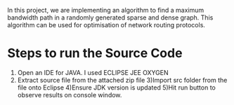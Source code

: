 In this project, we are implementing an algorithm to find a maximum bandwidth path in a randomly generated sparse and dense graph. This algorithm can be used for optimisation of network routing protocols.

Steps to run the Source Code
===============================
1) Open an IDE for JAVA. I used ECLIPSE JEE OXYGEN
2) Extract source file from the attached zip file
3)Import src folder from the file onto Eclipse
4)Ensure JDK version is updated
5)Hit run button to observe results on console window.